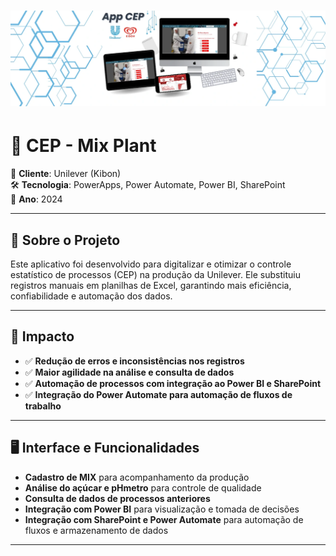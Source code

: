 # ![Capa do Projeto](./.gitassets/2.webp)

# 📌 CEP - Mix Plant

💼 **Cliente**: Unilever (Kibon)  
🛠 **Tecnologia**: PowerApps, Power Automate, Power BI, SharePoint  
📅 **Ano**: 2024

---

## 🧐 Sobre o Projeto

Este aplicativo foi desenvolvido para digitalizar e otimizar o controle estatístico de processos (CEP) na produção da Unilever. Ele substituiu registros manuais em planilhas de Excel, garantindo mais eficiência, confiabilidade e automação dos dados.

---

## 🚀 Impacto

- ✅ **Redução de erros e inconsistências nos registros**
- ✅ **Maior agilidade na análise e consulta de dados**
- ✅ **Automação de processos com integração ao Power BI e SharePoint**
- ✅ **Integração do Power Automate para automação de fluxos de trabalho**

---

## 🖥 Interface e Funcionalidades

- **Cadastro de MIX** para acompanhamento da produção
- **Análise do açúcar e pHmetro** para controle de qualidade
- **Consulta de dados de processos anteriores**
- **Integração com Power BI** para visualização e tomada de decisões
- **Integração com SharePoint e Power Automate** para automação de fluxos e armazenamento de dados

---
